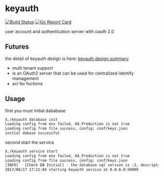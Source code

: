 # keyauth
[![Build Status](https://travis-ci.org/defineiot/keyauth.svg?branch=master)](https://travis-ci.org/defineiot/keyauth)
[![Go Report Card](https://goreportcard.com/badge/github.com/defineiot/keyauth)](https://goreportcard.com/report/github.com/defineiot/keyauth)

user account and authentication server with oauth 2.0


## Futures
the detail of keyauth design is here: [keyauth design summary](./docs/design.md)
+ multi tenant support
+ is an OAuth2 server that can be used for centralized identify management
+ acl for fuctions

## Usage
first you must initial dababase
```bash
$./keyauth database init
Loading config from env failed, KA_Production is not true
Loading config from file success, config: conf/keys.json
initial dabase successful
```
second start the service
```bash
$./keyauth service start
Loading config from env failed, KA_Production is not true
Loading config from file success, config: conf/keys.json
[INFO] - [Check DB Initial] - the database sql version is :1, description:初始版本
2017/08/17 17:21:04 starting keyauth service at 0.0.0.0:50000
```